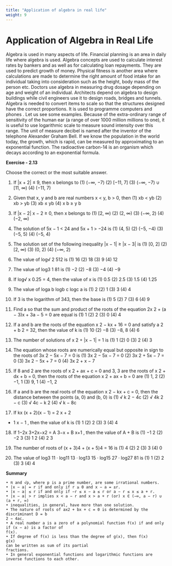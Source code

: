 ```yaml
---
title: "Application of algebra in real life"
weight: 9
---
```


# Application of Algebra in Real Life

Algebra is used in many aspects of life. Financial planning is an area in daily life where algebra is
used. Algebra concepts are used to calculate interest rates by bankers and as well as for calculating
loan repayments. They are used to predict growth of money. Physical fitness is another area where
calculations are made to determine the right amount of food intake for an individual taking into
consideration such as the height, body mass of the person etc. Doctors use algebra in measuring
drug dosage depending on age and weight of an individual. Architects depend on algebra to design
buildings while civil engineers use it to design roads, bridges and tunnels. Algebra is needed to convert
items to scale so that the structures designed have the correct proportions. It is used to programme
computers and phones . Let us see some examples. Because of the extra-ordinary range of sensitivity
of the human ear (a range of over 1000 million millions to one), it is useful to use logarithmic scale
to measure sound intensity over this range. The unit of measure decibel is named after the inventor of
the telephone Alexander Graham Bell.
If we know the population in the world today, the growth, which is rapid, can be measured by
approximating to an exponential function. The radioactive carbon-14 is an organism which decays
according to an exponential formula.

**Exercise - 2.13**

Choose the correct or the most suitable answer.

1. If |x + 2| ≤ 9, then x belongs to
   (1) (−∞, −7) (2) [−11, 7] (3) (−∞, −7) ∪ [11, ∞) (4) (−11, 7)

2. Given that x, y and b are real numbers x < y, b > 0, then
   (1) xb < yb (2) xb > yb (3) xb ≤ yb (4) x
   b ≥
   y
   b

3. If |x − 2|
   x − 2
   ≥ 0, then x belongs to
   (1) [2, ∞) (2) (2, ∞) (3) (−∞, 2) (4) (−2, ∞)

4. The solution of 5x − 1 < 24 and 5x + 1 > −24 is
   (1) (4, 5) (2) (−5, −4) (3) (−5, 5) (4) (−5, 4)

5. The solution set of the following inequality |x − 1| ≥ |x − 3| is
   (1) [0, 2] (2) [2, ∞) (3) (0, 2) (4) (−∞, 2)

6. The value of log√
   2
   512 is
   (1) 16 (2) 18 (3) 9 (4) 12

7. The value of log3
   1
   81 is
   (1) −2 (2) −8 (3) −4 (4) −9
8. If log√
   x 0.25 = 4, then the value of x is
   (1) 0.5 (2) 2.5 (3) 1.5 (4) 1.25

9. The value of loga
   b logb
   c logc a is
   (1) 2 (2) 1 (3) 3 (4) 4

10. If 3 is the logarithm of 343, then the base is
    (1) 5 (2) 7 (3) 6 (4) 9

11. Find a so that the sum and product of the roots of the equation
    2x
    2 + (a − 3)x + 3a − 5 = 0 are equal is
    (1) 1 (2) 2 (3) 0 (4) 4

12. If a and b are the roots of the equation x
    2 − kx + 16 = 0 and satisfy a
    2 + b
    2 = 32, then the value
    of k is
    (1) 10 (2) −8 (3) −8, 8 (4) 6

13. The number of solutions of x
    2 + |x − 1| = 1 is
    (1) 1 (2) 0 (3) 2 (4) 3

14. The equation whose roots are numerically equal but opposite in sign to the roots of
    3x
    2 − 5x − 7 = 0 is
    (1) 3x
    2 − 5x − 7 = 0 (2) 3x
    2 + 5x − 7 = 0 (3) 3x
    2 − 5x + 7 = 0 (4) 3x
    2 + x − 7

15. If 8 and 2 are the roots of x
    2 + ax + c = 0 and 3, 3 are the roots of x
    2 + dx + b = 0, then the roots
    of the equation x
    2 + ax + b = 0 are
    (1) 1, 2 (2) −1, 1 (3) 9, 1 (4) −1, 2

16. If a and b are the real roots of the equation x
    2 − kx + c = 0, then the distance between the points
    (a, 0) and (b, 0) is
    (1) √
    k
    2 − 4c (2) √
    4k
    2 − c (3) √
    4c − k
    2
    (4) √
    k − 8c

17. If kx
    (x + 2)(x − 1) =
    2
    x + 2

- 1
  x − 1
  , then the value of k is
  (1) 1 (2) 2 (3) 3 (4) 4

18. If 1−2x
    3+2x−x2 =
    A
    3−x +
    B
    x+1 , then the value of A + B is
    (1) −1
    2
    (2) −2
    3
    (3) 1
    2
    (4) 2
    3

19. The number of roots of (x + 3)4 + (x + 5)4 = 16 is (1) 4 (2) 2 (3) 3 (4) 0

20. The value of log3 11 · log11 13 · log13 15 · log15 27 · log27 81 is
    (1) 1 (2) 2 (3) 3 (4) 4

**Summary**

    • π and √p, where p is a prime number, are some irrational numbers.
    • |x − a| = r if and only if r ≥ 0 and x − a = ±r.
    • |x − a| ≤ r if and only if −r ≤ x − a ≤ r or a − r ≤ x ≤ a + r.
    • |x − a| > r implies x < a − r and x > a + r (or) x ∈ (−∞, a − r) ∪ (a + r, ∞)
    • inequalities, in general, have more than one solution.
    • The nature of roots of ax2 + bx + c = 0 is determined by the discriminant D = b
    2 − 4ac.
    • A real number a is a zero of a polynomial function f(x) if and only if (x − a) is a factor of
    f(x).
    • If degree of f(x) is less than the degree of g(x), then f(x)
    g(x)
    can be written as sum of its partial
    fractions.
    • In general exponential functions and logarithmic functions are inverse functions to each other.
